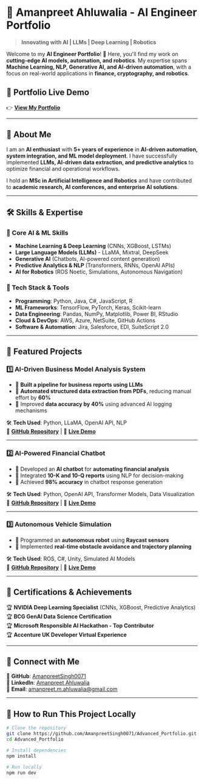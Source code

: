 # 🚀 Amanpreet Ahluwalia - AI Engineer Portfolio
> **Innovating with AI | LLMs | Deep Learning | Robotics**

Welcome to my **AI Engineer Portfolio**! 🚀 Here, you'll find my work on **cutting-edge AI models, automation, and robotics**. My expertise spans **Machine Learning, NLP, Generative AI, and AI-driven automation**, with a focus on real-world applications in **finance, cryptography, and robotics**.

## 🔗 Portfolio Live Demo
👉 **[View My Portfolio](https://amanpreetsingh0071.github.io/Portfolio/)**

---

## 📌 About Me
I am an **AI enthusiast** with **5+ years of experience** in **AI-driven automation, system integration, and ML model deployment**. I have successfully implemented **LLMs, AI-driven data extraction, and predictive analytics** to optimize financial and operational workflows.

I hold an **MSc in Artificial Intelligence and Robotics** and have contributed to **academic research, AI conferences, and enterprise AI solutions**.

---

## 🛠 Skills & Expertise
### 📌 Core AI & ML Skills
- **Machine Learning & Deep Learning** (CNNs, XGBoost, LSTMs)
- **Large Language Models (LLMs)** - LLaMA, Mixtral, DeepSeek
- **Generative AI** (Chatbots, AI-powered content generation)
- **Predictive Analytics & NLP** (Transformers, RNNs, OpenAI APIs)
- **AI for Robotics** (ROS Noetic, Simulations, Autonomous Navigation)

### 📌 Tech Stack & Tools
- **Programming**: Python, Java, C#, JavaScript, R
- **ML Frameworks**: TensorFlow, PyTorch, Keras, Scikit-learn
- **Data Engineering**: Pandas, NumPy, Matplotlib, Power BI, RStudio
- **Cloud & DevOps**: AWS, Azure, NetSuite, GitHub Actions
- **Software & Automation**: Jira, Salesforce, EDI, SuiteScript 2.0

---

## 🚀 Featured Projects
### 1️⃣ AI-Driven Business Model Analysis System
- 🔹 **Built a pipeline for business reports using LLMs**
- 🔹 **Automated structured data extraction from PDFs**, reducing manual effort by **60%**
- 🔹 Improved **data accuracy by 40%** using advanced AI logging mechanisms

🛠 **Tech Used**: Python, LLaMA, OpenAI API, NLP  
🔗 **[GitHub Repository]()** | 🔗 **[Live Demo]()**

---

### 2️⃣ AI-Powered Financial Chatbot
- 🔹 Developed an **AI chatbot** for **automating financial analysis**
- 🔹 Integrated **10-K and 10-Q reports** using NLP for decision-making
- 🔹 Achieved **98% accuracy** in chatbot response generation

🛠 **Tech Used**: Python, OpenAI API, Transformer Models, Data Visualization  
🔗 **[GitHub Repository]()** | 🔗 **[Live Demo]()**

---

### 3️⃣ Autonomous Vehicle Simulation
- 🔹 Programmed an **autonomous robot** using **Raycast sensors**
- 🔹 Implemented **real-time obstacle avoidance and trajectory planning**

🛠 **Tech Used**: ROS, C#, Unity, Simulated AI Models  
🔗 **[GitHub Repository]()** | 🔗 **[Live Demo]()**

---

## 📜 Certifications & Achievements
🏆 **NVIDIA Deep Learning Specialist** (CNNs, XGBoost, Predictive Analytics)  
🏆 **BCG GenAI Data Science Certification**  
🏆 **Microsoft Responsible AI Hackathon - Top Contributor**  
🏆 **Accenture UK Developer Virtual Experience**  

---

## 💬 Connect with Me
🔹 **GitHub**: [AmanpreetSingh0071](https://github.com/AmanpreetSingh0071)  
🔹 **LinkedIn**: [Amanpreet Ahluwalia](https://linkedin.com/in/aman-m-singh)  
🔹 **Email**: [amanpreet.m.ahluwalia@gmail.com](mailto:amanpreet.m.ahluwalia@gmail.com)  

---

## 📌 How to Run This Project Locally
```bash
# Clone the repository
git clone https://github.com/AmanpreetSingh0071/Advanced_Portfolio.git
cd Advanced_Portfolio

# Install dependencies
npm install

# Run locally
npm run dev
